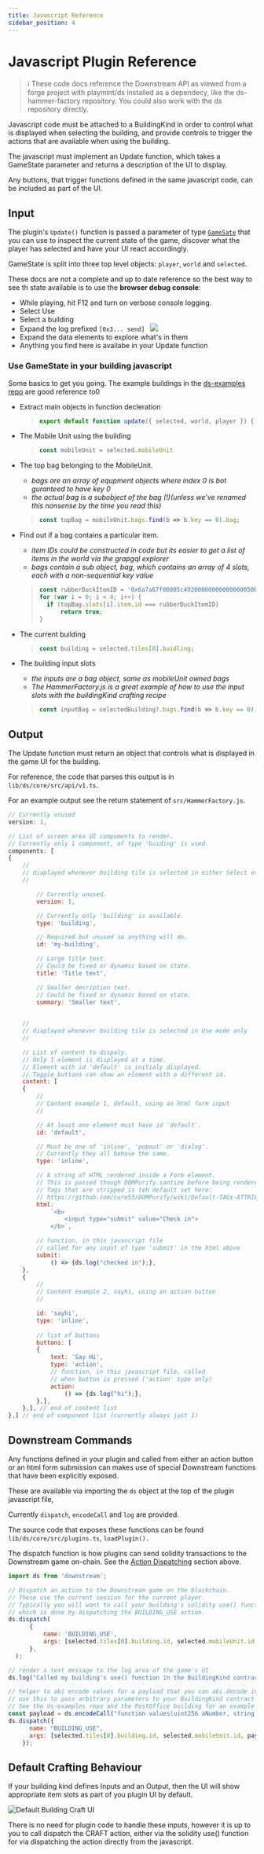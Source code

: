 ```yaml
---
title: Javascript Reference
sidebar_position: 4
---
```


# Javascript Plugin Reference

> ℹ️ These code docs reference the Downstream API as viewed from a forge project with playmint/ds installed as a dependecy, like the ds-hammer-factory repository. You could also work with the ds repository directly.

Javascript code must be attached to a BuildingKind in order to control what is displayed when selecting the building, and provide controls to trigger the actions that are available when using the building.

The javascript must implement an Update function, which takes a GameState parameter and returns a description of the UI to display. 

Any buttons, that trigger functions defined in the same javascript code, can be included as part of the UI.

## Input

The plugin's `Update()` function is passed a parameter of type [`GameSate`](https://github.com/playmint/ds/blob/4b541a8e4c05d84a392c0cffec850d8b6949cd96/core/src/types.ts#L330) that you can use to inspect the current state of the game, discover what the player has selected and have your UI react accordingly. 

GameState is split into three top level objects: `player`, `world` and `selected`.


These docs are not a complete and up to date reference so the best way to see th state available is to use the **browser debug console**:

- While playing, hit F12 and turn on verbose console logging.
- Select Use
- Select a building
- Expand the log prefixed  `[0x3... send] `
        ![](/images/code-docs-input-state.png)
- Expand the data elements to explore what's in them
- Anything you find here is availabe in your Update function

### Use GameState in your building javascript

Some basics to get you going. 
The example buildings in the [ds-examples repo](https://github.com/playmint/ds-examples/tree/main/src) are good reference to0

- Extract main objects in function decleration

    >```javascript
    > export default function update({ selected, world, player }) {
    > ```

- The Mobile Unit using the building
    > ```javascript
    > const mobileUnit = selected.mobileUnit
    > ```
- The top bag belonging to the MobileUnit. 
    - *bags are an array of equpment objects where index 0 is bot guranteed to have key 0*
    - *the actual bag is a subobject of the bag (!)(unless we've renamed this nonsense by the time you read this)*
    > ```javascript
    > const topBag = mobileUnit.bags.find(b => b.key == 0).bag;
    > ```
- Find out if a bag contains a particular item. 
    - *item IDs could be constructed in code but its easier to get a list of items in the world via the grapgql explorer*
    - *bags contain a sub object, bag, which contains an array of 4 slots, each with a non-sequential key value*

    > ```javascript
    > const rubberDuckItemID = '0x6a7a67f00005c49200000000000000050000000500000005';
    > for (var i = 0; i < 4; i++) {
    >   if (topBag.slots[i].item.id === rubberDuckItemID)
    >       return true;
    > }
    > ```
- The current building
    > ```javascript
    > const building = selected.tiles[0].buidling;
    > ```
- The building input slots
    - *the inputs are a bag object, same as mobileUnit owned bags*
    - *The HammerFactory.js is a great example of how to use the input slots with the buildingKind crafting recipe*
    > ```javascript
    > const inputBag = selectedBuilding?.bags.find(b => b.key == 0).bag?
    >```

## Output

The Update function must return an object that controls what is displayed in the game UI for the building.

For reference, the code that parses this output is in `lib/ds/core/src/api/v1.ts`.

For an example output see the return statement of `src/HammerFactory.js`.

```jsx
// Currently unused
version: 1,

// List of screen area UI compoments to render.
// Currently only 1 component, of type 'buiding' is used.
components: [
{  
	//
	// diaplayed whenever building tile is selected in either Select ot Use mode
	//

		// Currently unused.
		version: 1,

		// Currently only 'building' is available.
		type: 'building',

		// Required but unused so anything will do.
		id: 'my-building',

		// Large title text.
		// Could be fixed or dynamic based on state. 
		title: 'Title text',

		// Smaller desription text. 
		// Could be fixed or dynamic based on state.
		summary: 'Smaller text',
	                       

	//  
	// diaplayed whenever building tile is selected in Use mode only
	//    

	// List of content to dispaly.
	// Only 1 element is displayed at a time. 
	// Element with id 'default' is initialy displayed.
	// Toggle buttons can show an element with a different id.
	content: [
	{
		//
		// Content example 1, default, using an html form input
		//

		// At least one element must have id 'default'.
		id: 'default',  

		// Must be one of 'inline', 'popout' or 'dialog'.
		// Currently they all behave the same.
		type: 'inline', 

		// A string of HTML rendered inside a Form element.
		// This is passed though DOMPurify.santize before being rendered.
		// Tags that are stripped is teh default set here:
		// https://github.com/cure53/DOMPurify/wiki/Default-TAGs-ATTRIBUTEs-allow-list-&-blocklist#default-allow-listsblocklists
		html:           
			`<b>
				<input type="submit" value="Check in">
			</b>`,       

		// function, in this javascript file
		// called for any input of type 'submit' in the html above        
		submit:             
			() => {ds.log("checked in");},
	},
	{
		//
		// Content example 2, sayhi, using an action button
		//

		id: 'sayhi',                
		type: 'inline',
		
		// list of buttons
		buttons: [
		{ 
			text: 'Say Hi',           
			type: 'action',
			// function, in this javascript file, called
			// when button is pressed ('action' type only)
			action:
				() => {ds.log("hi");},  
		},],
	},], // end of content list
},] // end of component list (currently always just 1)
```

## Downstream Commands

Any functions defined in your plugin and called from either an action button or an html form submission can makes use of special Downstream functions that have been explicitly exposed.

These are available via importing the `ds` object at the top of the plugin javascript file,

Currently `dispatch`, `encodeCall` and `log` are provided.

The source code that exposes these functions can be found `lib/ds/core/src/plugins.ts`, `loadPlugin().`

The dispatch function is how plugins can send solidity transactions to the Downstream game on-chain. See the [Action Dispatching](https://www.notion.so/Code-Docs-7e6c8e839ec141e3b88c16a3b36bfb79?pvs=21) section above.

```jsx
import ds from 'downstream';

// Dispatch an action to the Downstream game on the blockchain.
// These use the current session for the current player.
// Typically you will want to call your building's solidity use() function,
// which is done by dispatching the BUILDING_USE action.
ds.dispatch(
      {
          name: 'BUILDING_USE',
          args: [selected.tiles[0].building.id, selected.mobileUnit.id, []]
      },
  );

// render a text message to the log area of the game's UI
ds.log("Called my building's use() function in the BuildingKind contract");

// helper to abi encode values for a payload that you can abi.decode in your contract code
// use this to pass arbitrary parameters to your BuildingKind contract's use() function.
// See the ds-examples repo and the PostOffice building for an example of this in action
const payload = ds.encodeCall("function values(uint256 aNumber, string memory aString)", [1, "example"]);
ds.dispatch({
      name: "BUILDING_USE",
      args: [selected.tiles[0].building.id, selected.mobileUnit.id, payload],
    });
```

## Default Crafting Behaviour

If your building kind defines Inputs and an Output, then the UI will show appropriate item slots as part of you plugin UI by default.

![Default Building Craft UI](/images/default-craft-ui.png)

There is no need for plugin code to handle these inputs, however it is up to you to call dispatch the CRAFT action, either via the solidity use() function for via dispatching the action directly from the javascript.
